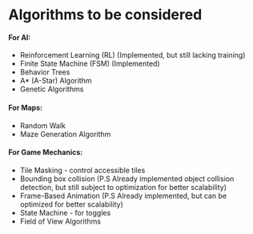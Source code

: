<h1>Algorithms to be considered</h1>
<h4>For AI:</h4>
<ul>
  <li>Reinforcement Learning (RL) (Implemented, but still lacking training)</li>
  <li>Finite State Machine (FSM) (Implemented)</li>
  <li>Behavior Trees</li>
  <li>A* (A-Star) Algorithm</li>
  <li>Genetic Algorithms</li>
</ul>

<h4>For Maps:</h4>
<ul>
  <li>Random Walk</li>
  <li>Maze Generation Algorithm</li>
</ul>

<h4>For Game Mechanics:</h4>
<ul>
  <li>Tile Masking - control accessible tiles</li>
  <li>Bounding box collision (P.S Already implemented object collision detection, but still subject to optimization for better scalability)</li>
  <li>Frame-Based Animation (P.S Already implemented, but can be optimized for better scalability)</li>
  <li>State Machine - for toggles</li>
  <li>Field of View Algorithms</li>
</ul>
